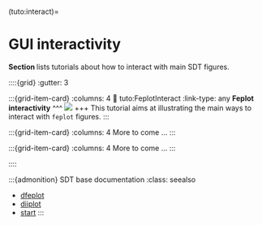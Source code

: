 ```{include} ../header.md
```
(tuto:interact)=
# GUI interactivity

**Section [](tuto:interact)** lists tutorials about how to interact with main SDT figures.

::::{grid}
:gutter: 3

:::{grid-item-card} 
:columns: 4
:link: tuto:FeplotInteract
:link-type: any
**Feplot interactivity**
^^^
![](_images/tuto_FeplotInteract.png)
+++
This tutorial aims at illustrating the main ways to interact with `feplot` figures.
:::

:::{grid-item-card}
:columns: 4
More to come ...
:::

:::{grid-item-card}
:columns: 4
More to come ...
:::

::::

:::{admonition} SDT base documentation
:class: seealso
  - [dfeplot](https://www.sdtools.com/help/dfeplot.html)
  - [diiplot](https://www.sdtools.com/help/diiplot.html)
  - [start](https://www.sdtools.com/help/start.html)
:::